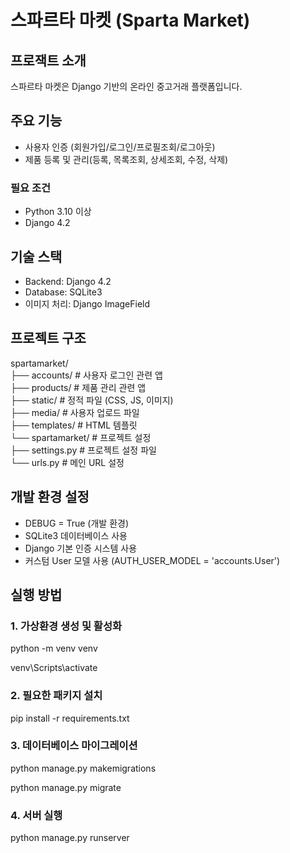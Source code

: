 # 스파르타 마켓 (Sparta Market)

## 프로잭트 소개

스파르타 마켓은 Django 기반의 온라인 중고거래 플랫폼입니다.

## 주요 기능

- 사용자 인증 (회원가입/로그인/프로필조회/로그아웃)
- 제품 등록 및 관리(등록, 목록조회, 상세조회, 수정, 삭제)



### 필요 조건

- Python 3.10 이상
- Django 4.2

## 기술 스택

- Backend: Django 4.2
- Database: SQLite3
- 이미지 처리: Django ImageField

## 프로젝트 구조

spartamarket/   
├── accounts/         # 사용자 로그인 관련 앱   
├── products/         # 제품 관리 관련 앱   
├── static/           # 정적 파일 (CSS, JS, 이미지)   
├── media/            # 사용자 업로드 파일   
├── templates/        # HTML 템플릿   
└── spartamarket/     # 프로젝트 설정   
    ├── settings.py   # 프로젝트 설정 파일   
    └── urls.py       # 메인 URL 설정   


## 개발 환경 설정

- DEBUG = True (개발 환경)
- SQLite3 데이터베이스 사용
- Django 기본 인증 시스템 사용
- 커스텀 User 모델 사용 (AUTH_USER_MODEL = 'accounts.User')

## 실행 방법
### 1. 가상환경 생성 및 활성화
python -m venv venv   

venv\Scripts\activate

### 2. 필요한 패키지 설치
pip install -r requirements.txt

### 3. 데이터베이스 마이그레이션
python manage.py makemigrations   

python manage.py migrate

### 4. 서버 실행
python manage.py runserver
